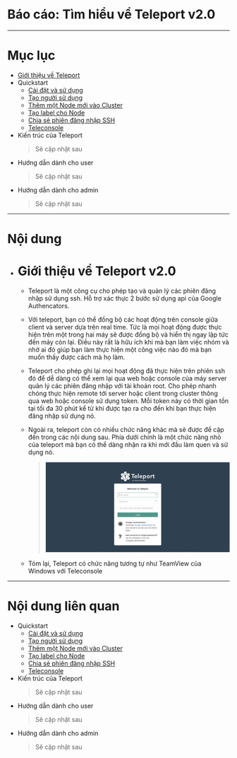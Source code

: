 # Báo cáo: Tìm hiểu vể Teleport v2.0


___

# Mục lục

- [Giới thiệu về Teleport](#about)
- Quickstart
	- [Cài đặt và sử dụng](gravitational/installation.md)
	- [Tạo người sử dụng](gravitational/create-user.md)
	- [Thêm một Node mới vào Cluster](gravitational/add-nodes.md#add-nodes)
	- [Tạo label cho Node](gravitational/add-nodes.md#add-label)
	- [Chia sẻ phiên đăng nhập SSH](gravitational/sharing-ssh)
	- [Teleconsole](gravitational/teleconsole.md)
- Kiến trúc của Teleport
	> Sẽ cập nhật sau
- Hướng dẫn dành cho user
	> Sẽ cập nhật sau
- Hướng dẫn dành cho admin
	> Sẽ cập nhật sau



___

# Nội dung

- # <a name="#about">Giới thiệu về Teleport v2.0</a>

	+ Teleport là một công cụ cho phép tạo và quản lý các phiên đăng nhập sử dụng ssh. Hỗ trợ xác thực 2 bước sử dụng api của Google Authencators.

	+ Với teleport, bạn có thể đồng bộ các hoạt động trên console giữa client và server dựa trên real time. Tức là mọi hoạt động được thực hiện trên một trong hai máy sẽ được đồng bộ và hiển thị ngay lập tức đến máy còn lại. Điều này rất là hữu ích khi mà bạn làm việc nhóm và nhờ ai đó giúp bạn làm thực hiện một công việc nào đó mà bạn muốn thấy được cách mà họ làm.

	+ Teleport cho phép ghi lại mọi hoạt động đã thực hiện trên phiên ssh đó để dễ dàng có thể xem lại qua web hoặc console của máy server quản lý các phiên đăng nhập với tài khoản root. Cho phép nhanh chóng thực hiện remote tới server hoặc client trong cluster thông qua web hoặc console sử dụng token. Mỗi token này có thời gian tồn tại tối đa 30 phút kể từ khi được tạo ra cho đến khi bạn thực hiện đăng nhập sử dụng nó.

	+ Ngoài ra, teleport còn có nhiều chức năng khác mà sẽ được đề cập đến trong các nội dung sau. Phía dưới chính là một chức năng nhỏ của teleport mà bạn có thể dàng nhận ra khi mới đầu làm quen và sử dụng nó.
		> [![Teleport Features](../Pictures/Teleport/Quickstart/ScreenShot.png)](https://www.youtube.com/watch?v=bprRpX-4R_0)
	
	+ Tóm lại, Teleport có chức năng tương tự như TeamView của Windows với Teleconsole
___

# Nội dung liên quan

- Quickstart
	- [Cài đặt và sử dụng](gravitational/installation.md)
	- [Tạo người sử dụng](gravitational/create-user.md)
	- [Thêm một Node mới vào Cluster](gravitational/add-nodes.md#add-nodes)
	- [Tạo label cho Node](gravitational/add-nodes.md#add-label)
	- [Chia sẻ phiên đăng nhập SSH](gravitational/sharing-ssh)
	- [Teleconsole](gravitational/teleconsole.md)
- Kiến trúc của Teleport
	> Sẽ cập nhật sau
- Hướng dẫn dành cho user
	> Sẽ cập nhật sau
- Hướng dẫn dành cho admin
	> Sẽ cập nhật sau